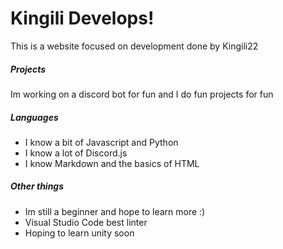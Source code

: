 # Kingili Develops!
This is a website focused on development done by Kingili22

##### Projects
Im working on a discord bot for fun
and I do fun projects for fun
##### Languages
- I know a bit of Javascript and Python
- I know a lot of Discord.js
- I know Markdown and the basics of HTML
##### Other things
- Im still a beginner and hope to learn more :)
- Visual Studio Code best linter
- Hoping to learn unity soon 




